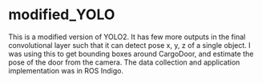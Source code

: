 # modified_YOLO

This is a modified version of YOLO2. It has few more outputs in the final convolutional layer such that it can detect pose x, y, z of a single object. I was using this to get bounding boxes around CargoDoor, and estimate the pose of the door from the camera. The data collection and application implementation was in ROS Indigo.
